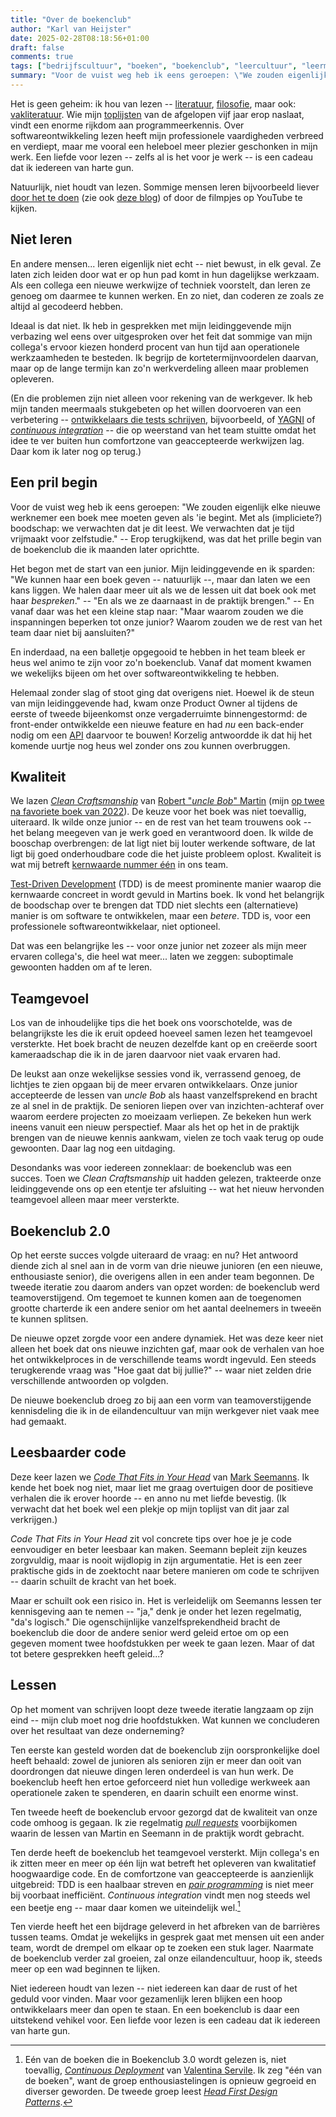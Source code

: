 ```yaml
---
title: "Over de boekenclub"
author: "Karl van Heijster"
date: 2025-02-28T08:18:56+01:00
draft: false
comments: true
tags: ["bedrijfscultuur", "boeken", "boekenclub", "leercultuur", "leermoment", "leren", "samenwerking", "teamcultuur", "verandering", "werkbalans", "werkplezier"]
summary: "Voor de vuist weg heb ik eens geroepen: \"We zouden eigenlijk elke nieuwe werknemer een boek mee moeten geven als 'ie begint. Met als (impliciete?) boodschap: we verwachten dat je dit leest. We verwachten dat je tijd vrijmaakt voor zelfstudie.\" -- Erop terugkijkend, was dat het prille begin van de boekenclub die ik maanden later oprichtte."
---
```


Het is geen geheim: ik hou van lezen -- [literatuur](/tags/literatuur/ "Blogs met de tag 'literatuur'"), [filosofie](/tags/filosofie/ "Blogs met de tag 'filosofie'"), maar ook: [vakliteratuur](/tags/boeken/ "Blogs met de tag 'boeken'"). Wie mijn [toplijsten](/tags/toplijsten/ "Blogs met de tag 'toplijsten'") van de afgelopen vijf jaar erop naslaat, vindt een enorme rijkdom aan programmeerkennis. Over softwareontwikkeling lezen heeft mijn professionele vaardigheden verbreed en verdiept, maar me vooral een heleboel meer plezier geschonken in mijn werk. Een liefde voor lezen -- zelfs al is het voor je werk -- is een cadeau dat ik iedereen van harte gun.


Natuurlijk, niet houdt van lezen. Sommige mensen leren bijvoorbeeld liever [door het te doen](/blog/24/06/leren-door-het-te-doen/ "'Leren door het te doen?'") (zie ook [deze blog](/blog/22/01/hoe-leer-je-eigenlijk-programmeren/ "'Hoe leer je eigenlijk programmeren?'")) of door de filmpjes op YouTube te kijken. 


## Niet leren


En andere mensen... leren eigenlijk niet echt -- niet bewust, in elk geval. Ze laten zich leiden door wat er op hun pad komt in hun dagelijkse werkzaam. Als een collega een nieuwe werkwijze of techniek voorstelt, dan leren ze genoeg om daarmee te kunnen werken. En zo niet, dan coderen ze zoals ze altijd al gecodeerd hebben.


Ideaal is dat niet. Ik heb in gesprekken met mijn leidinggevende mijn verbazing wel eens over uitgesproken over het feit dat sommige van mijn collega's ervoor kiezen honderd procent van hun tijd aan operationele werkzaamheden te besteden. Ik begrijp de kortetermijnvoordelen daarvan, maar op de lange termijn kan zo'n werkverdeling alleen maar problemen opleveren.


(En die problemen zijn niet alleen voor rekening van de werkgever. Ik heb mijn tanden meermaals stukgebeten op het willen doorvoeren van een verbetering -- [ontwikkelaars die tests schrijven](/blog/25/01/wat-betekent-het-tests-te-schrijven/ "'Wat betekent het tests te schrijven?'"), bijvoorbeeld, of [YAGNI](/blog/24/04/yagni-veronderstelt-tests/ "'YAGNI veronderstelt tests'") of [*continuous integration*](/blog/23/09/doe-je-wel-echt-aan-continuous-integration/ "'Doe je wel écht aan continuous integration?'") -- die op weerstand van het team stuitte omdat het idee te ver buiten hun comfortzone van geaccepteerde werkwijzen lag. Daar kom ik later nog op terug.)


## Een pril begin


Voor de vuist weg heb ik eens geroepen: "We zouden eigenlijk elke nieuwe werknemer een boek mee moeten geven als 'ie begint. Met als (impliciete?) boodschap: we verwachten dat je dit leest. We verwachten dat je tijd vrijmaakt voor zelfstudie." -- Erop terugkijkend, was dat het prille begin van de boekenclub die ik maanden later oprichtte.


Het begon met de start van een junior. Mijn leidinggevende en ik sparden: "We kunnen haar een boek geven -- natuurlijk --, maar dan laten we een kans liggen. We halen daar meer uit als we de lessen uit dat boek ook met haar *bespreken*." -- "En als we ze daarnaast in de praktijk brengen." -- En vanaf daar was het een kleine stap naar: "Maar waarom zouden we die inspanningen beperken tot onze junior? Waarom zouden we de rest van het team daar niet bij aansluiten?"


En inderdaad, na een balletje opgegooid te hebben in het team bleek er heus wel animo te zijn voor zo'n boekenclub. Vanaf dat moment kwamen we wekelijks bijeen om het over softwareontwikkeling te hebben.


Helemaal zonder slag of stoot ging dat overigens niet. Hoewel ik de steun van mijn leidinggevende had, kwam onze Product Owner al tijdens de eerste of tweede bijeenkomst onze vergaderruimte binnengestormd: de front-ender ontwikkelde een nieuwe feature en had *nu* een back-ender nodig om een [API](/tags/web-apis/ "Blogs met de wat 'web API's'") daarvoor te bouwen! Korzelig antwoordde ik dat hij het komende uurtje nog heus wel zonder ons zou kunnen overbruggen.


## Kwaliteit


We lazen [*Clean Craftsmanship*](https://www.pearson.com/en-us/subject-catalog/p/clean-craftsmanship-disciplines-standards-and-ethics/P200000009529/9780136915713 "'Clean Craftsmanship: Disciplines, Standards, and Ethics' Robert C. Martin, Addison Wesley") van [Robert "*uncle Bob*" Martin](https://en.wikipedia.org/wiki/Robert_C._Martin) (mijn [op twee na favoriete boek van 2022](/blog/22/12/de-beste-boeken-over-software-ontwikkeling-die-ik-in-2022-las/ "'De beste boeken over software ontwikkeling die ik in 2022 las'")). De keuze voor het boek was niet toevallig, uiteraard. Ik wilde onze junior -- en de rest van het team trouwens ook -- het belang meegeven van je werk goed en verantwoord doen. Ik wilde de booschap overbrengen: de lat ligt niet bij louter werkende software, de lat ligt bij goed onderhoudbare code die het juiste probleem oplost. Kwaliteit is wat mij betreft [kernwaarde nummer één](/blog/23/12/drie-kernwaarden/ "'Drie kernwaarden'") in ons team.


[Test-Driven Development](/tags/test-driven-development/ "Blogs met de tag 'test-driven development'") (TDD) is de meest prominente manier waarop die kernwaarde concreet in wordt gevuld in Martins boek. Ik vond het belangrijk de boodschap over te brengen dat TDD niet slechts een (alternatieve) manier is om software te ontwikkelen, maar een *betere*. TDD is, voor een professionele softwareontwikkelaar, niet optioneel. 


Dat was een belangrijke les -- voor onze junior net zozeer als mijn meer ervaren collega's, die heel wat meer... laten we zeggen: suboptimale gewoonten hadden om af te leren.


## Teamgevoel


Los van de inhoudelijke tips die het boek ons voorschotelde, was de belangrijkste les die ik eruit opdeed hoeveel samen lezen het teamgevoel versterkte. Het boek bracht de neuzen dezelfde kant op en creëerde soort kameraadschap die ik in de jaren daarvoor niet vaak ervaren had.


De leukst aan onze wekelijkse sessies vond ik, verrassend genoeg, de lichtjes te zien opgaan bij de meer ervaren ontwikkelaars. Onze junior accepteerde de lessen van *uncle Bob* als haast vanzelfsprekend en bracht ze al snel in de praktijk. De senioren liepen over van inzichten-achteraf over waarom eerdere projecten zo moeizaam verliepen. Ze bekeken hun werk ineens vanuit een nieuw perspectief. Maar als het op het in de praktijk brengen van de nieuwe kennis aankwam, vielen ze toch vaak terug op oude gewoonten. Daar lag nog een uitdaging.


Desondanks was voor iedereen zonneklaar: de boekenclub was een succes. Toen we *Clean Craftsmanship* uit hadden gelezen, trakteerde onze leidinggevende ons op een etentje ter afsluiting -- wat het nieuw hervonden teamgevoel alleen maar meer versterkte.


## Boekenclub 2.0


Op het eerste succes volgde uiteraard de vraag: en nu? Het antwoord diende zich al snel aan in de vorm van drie nieuwe junioren (en een nieuwe, enthousiaste senior), die overigens allen in een ander team begonnen. De tweede iteratie zou daarom anders van opzet worden: de boekenclub werd teamoverstijgend. Om tegemoet te kunnen komen aan de toegenomen grootte charterde ik een andere senior om het aantal deelnemers in tweeën te kunnen splitsen.


De nieuwe opzet zorgde voor een andere dynamiek. Het was deze keer niet alleen het boek dat ons nieuwe inzichten gaf, maar ook de verhalen van hoe het ontwikkelproces in de verschillende teams wordt ingevuld. Een steeds terugkerende vraag was "Hoe gaat dat bij jullie?" -- waar niet zelden drie verschillende antwoorden op volgden.


De nieuwe boekenclub droeg zo bij aan een vorm van teamoverstijgende kennisdeling die ik in de eilandencultuur van mijn werkgever niet vaak mee had gemaakt.


## Leesbaarder code


Deze keer lazen we [*Code That Fits in Your Head*](https://www.oreilly.com/library/view/code-that-fits/9780137464302/ "'Code That Fits in Your Head: Heuristics for Software Engineering', Mark Seemann, O'Reilly Media") van [Mark Seemanns](https://blog.ploeh.dk/). Ik kende het boek nog niet, maar liet me graag overtuigen door de positieve verhalen die ik erover hoorde -- en anno nu met liefde bevestig. (Ik verwacht dat het boek wel een plekje op mijn toplijst van dit jaar zal verkrijgen.)


*Code That Fits in Your Head* zit vol concrete tips over hoe je je code eenvoudiger en beter leesbaar kan maken. Seemann bepleit zijn keuzes zorgvuldig, maar is nooit wijdlopig in zijn argumentatie. Het is een zeer praktische gids in de zoektocht naar betere manieren om code te schrijven -- daarin schuilt de kracht van het boek.


Maar er schuilt ook een risico in. Het is verleidelijk om Seemanns lessen ter kennisgeving aan te nemen -- "ja," denk je onder het lezen regelmatig, "da's logisch." Die ogenschijnlijke vanzelfsprekendheid bracht de boekenclub die door de andere senior werd geleid ertoe om op een gegeven moment twee hoofdstukken per week te gaan lezen. Maar of dat tot betere gesprekken heeft geleid...?


## Lessen


Op het moment van schrijven loopt deze tweede iteratie langzaam op zijn eind -- mijn club moet nog drie hoofdstukken. Wat kunnen we concluderen over het resultaat van deze onderneming?


Ten eerste kan gesteld worden dat de boekenclub zijn oorspronkelijke doel heeft behaald: zowel de junioren als senioren zijn er meer dan ooit van doordrongen dat nieuwe dingen leren onderdeel is van hun werk. De boekenclub heeft hen ertoe geforceerd niet hun volledige werkweek aan operationele zaken te spenderen, en daarin schuilt een enorme winst.


Ten tweede heeft de boekenclub ervoor gezorgd dat de kwaliteit van onze code omhoog is gegaan. Ik zie regelmatig [*pull requests*](/tags/pull-requests/ "Blogs met de tag 'pull requests'") voorbijkomen waarin de lessen van Martin en Seemann in de praktijk wordt gebracht. 


Ten derde heeft de boekenclub het teamgevoel versterkt. Mijn collega's en ik zitten meer en meer op één lijn wat betreft het opleveren van kwalitatief hoogwaardige code. En de comfortzone van geaccepteerde is aanzienlijk uitgebreid: TDD is een haalbaar streven en [*pair programming*](/tags/pair-programming/ "Blogs met de tag 'pair programming'") is niet meer bij voorbaat inefficiënt. *Continuous integration* vindt men nog steeds wel een beetje eng -- maar daar komen we uiteindelijk wel.[^1]


Ten vierde heeft het een bijdrage geleverd in het afbreken van de barrières tussen teams. Omdat je wekelijks in gesprek gaat met mensen uit een ander team, wordt de drempel om elkaar op te zoeken een stuk lager. Naarmate de boekenclub verder zal groeien, zal onze eilandencultuur, hoop ik, steeds meer op een wad beginnen te lijken.


Niet iedereen houdt van lezen -- niet iedereen kan daar de rust of het geduld voor vinden. Maar voor gezamenlijk leren blijken een hoop ontwikkelaars meer dan open te staan. En een boekenclub is daar een uitstekend vehikel voor. Een liefde voor lezen is een cadeau dat ik iedereen van harte gun.


[^1]: Eén van de boeken die in Boekenclub 3.0 wordt gelezen is, niet toevallig, [*Continuous Deployment*](https://www.oreilly.com/library/view/continuous-deployment/9781098146719/ "Valentina Servile, 'Continuous Deployment: Enable Faster Feedback, Safer Releases, and More Reliable Software', O'Reilly Media Inc. 2024") van [Valentina Servile](https://www.linkedin.com/in/valentina-servile/). Ik zeg "één van de boeken", want de groep enthousiastelingen is opnieuw gegroeid en diverser geworden. De tweede groep leest [*Head First Design Patterns*](https://www.oreilly.com/library/view/head-first-design/9781492077992/ "Eric Freeman & Elisabeth Robson, 'Head First Design Patterns (2nd Edition): Building Extensible & Maintainable Object-Oriented Software', O'Reilly Media Inc. 2020").
